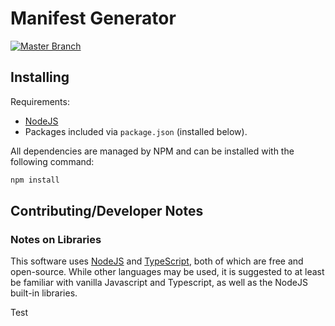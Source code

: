 # Manifest Generator

[![Master Branch](https://github.com/DigitalPiranesiStorage/Manifest-Generator/actions/workflows/build-master-using-gulp.yml/badge.svg?branch=master)](https://github.com/DigitalPiranesiStorage/Manifest-Generator/actions/workflows/build-master-using-gulp.yml)

## Installing
Requirements:
* [NodeJS](https://nodejs.org/en/)
* Packages included via ```package.json``` (installed below).

All dependencies are managed by NPM and can be installed with the following
command:

```bash
npm install
```

<!--
## Running

### 1. (Optional) Select Context
Each manifest generated follows a context of the IIIF specification. The
generator defaults to the latest stable version of the specification, but other
versions can be specified using the context flag (see below). This step is
optional.

## Command Line Options

| Flag                    | Description                                                                                                       |
| ----------------------- | ----------------------------------------------------------------------------------------------------------------- |
| ```-c, --context```     | Change the IIIF context for the manifest. ```VERSION_NUMBER``` must be installed in the ```contexts``` directory. |
| ```-h, --help```        | Display command line options, flags, and arguments.                                                               |
| ```-v, --version```     | Display version information.                                                                                      |
-->

## Contributing/Developer Notes

### Notes on Libraries

This software uses [NodeJS](https://www.nodejs.org) and [TypeScript](https://www.typescriptlang.org/docs/handbook/typescript-in-5-minutes.html), both of which are free and open-source. While other languages may be used, it is suggested to at least be familiar with vanilla Javascript and Typescript, as well as the NodeJS built-in libraries.

Test 
